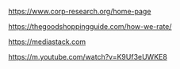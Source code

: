 https://www.corp-research.org/home-page

https://thegoodshoppingguide.com/how-we-rate/

https://mediastack.com

https://m.youtube.com/watch?v=K9Uf3eUWKE8


